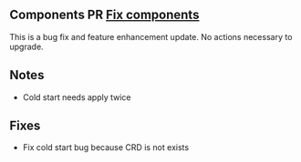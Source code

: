 ## Components PR [Fix components](https://github.com/cloudposse/terraform-aws-components/pull/855)

This is a bug fix and feature enhancement update.
No actions necessary to upgrade.

## Notes
* Cold start needs apply twice

## Fixes
* Fix cold start bug because CRD is not exists
